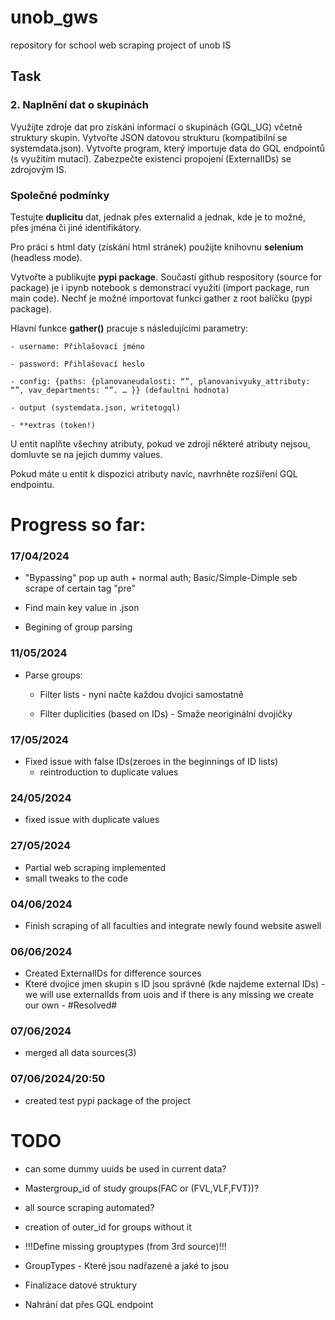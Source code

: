 # unob_gws

repository for school web scraping project of unob IS

## Task

### 2. Naplnění dat o skupinách

Využijte zdroje dat pro získání informací o skupinách (GQL_UG) včetně struktury skupin. Vytvořte JSON datovou strukturu (kompatibilní se systemdata.json). Vytvořte program, který importuje data do GQL endpointů (s využitím mutací). Zabezpečte existenci propojení (ExternalIDs) se zdrojovým IS.<br />


### Společné podmínky

Testujte **duplicitu** dat, jednak přes externalid a jednak, kde je to možné, přes jména či jiné identifikátory.<br />

Pro práci s html daty (získání html stránek) použijte knihovnu **selenium** (headless mode).<br />

Vytvořte a publikujte **pypi package**. Součastí github respository (source for package) je i ipynb notebook s demonstrací využití (import package, run main code). Nechť je možné importovat funkci gather z root balíčku (pypi package).<br />

Hlavní funkce **gather()** pracuje s následujícími parametry:
    
    - username: Přihlašovací jméno

    - password: Přihlašovací heslo
    
    - config: {paths: {planovaneudalosti: “”, planovanivyuky_attributy: “”, vav_departments: “”. … }} (defaultni hodnota)
    
    - output (systemdata.json, writetogql)
    
    - **extras (token!)

U entit naplňte všechny atributy, pokud ve zdroji některé atributy nejsou, domluvte se na jejich dummy values.<br />

Pokud máte u entit k dispozici atributy navíc, navrhněte rozšíření GQL endpointu.<br />


# Progress so far:

### 17/04/2024 <br />

- "Bypassing" pop up auth + normal auth; Basic/Simple-Dimple seb scrape of certain tag "pre" <br />

- Find main key value in .json <br />

- Begining of group parsing <br />

### 11/05/2024 <br />

- Parse groups: <br />

    - Filter lists - nyní načte každou dvojici samostatně <br />

    - Filter duplicities (based on IDs) - Smaže neoriginální dvojičky <br />


### 17/05/2024 <br />
  - Fixed issue with false IDs(zeroes in the beginnings of ID lists)
    - reintroduction to duplicate values

### 24/05/2024 <br />
  - fixed issue with duplicate values
### 27/05/2024 <br />
  - Partial web scraping implemented
  - small tweaks to the code
### 04/06/2024 <br />
  - Finish scraping of all faculties and integrate newly found website aswell
### 06/06/2024 <br />
  - Created ExternalIDs for difference sources
  - Které dvojice jmen skupin s ID jsou správné (kde najdeme external IDs) - we will use externalIds from uois and if there is any missing we create our own - #Resolved#<br />
### 07/06/2024 <br />
  - merged all data sources(3) <br />
### 07/06/2024/20:50 <br />
  - created test pypi package of the project

# TODO
- can some dummy uuids be used in current data?
- Mastergroup_id of study groups(FAC or (FVL,VLF,FVT))?
- all source scraping automated?
- creation of outer_id for groups without it
- !!!Define missing grouptypes (from 3rd source)!!!
- GroupTypes - Které jsou nadřazené a jaké to jsou<br />

- Finalizace datové struktury<br />

- Nahrání dat přes GQL endpoint<br />
